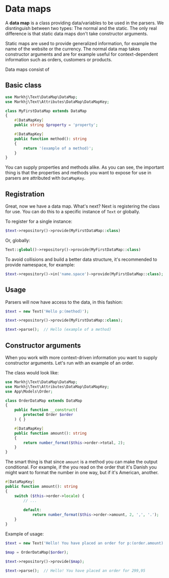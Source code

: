# Data maps

A **data map** is a class providing data/variables to be used in the parsers. We disntinguish between two types: The normal and the static. The only real difference is that static data maps don't take constructor arguments.

Static maps are used to provide generalized information, for example the name of the website or the currency. The normal data map takes constructor arguments and are for example useful for context-dependent information such as orders, customers or products.

Data maps consist of 

## Basic class
```php
use Markhj\Text\DataMap\DataMap;
use Markhj\Text\Attributes\DataMap\DataMapKey;

class MyFirstDataMap extends DataMap
{
	#[DataMapKey]
	public string $property = 'property';

	#[DataMapKey]
	public function method(): string
	{
		return '(example of a method)';
	}
}
```

You can supply properties and methods alike. As you can see, the important thing is that the properties and methods you want to expose for use in parsers are attributed with `DataMapKey`.

## Registration
Great, now we have a data map. What's next? Next is registering the class for use. You can do this to a specific instance of `Text` or globally.

To register for a single instance:
```php
$text->repository()->provide(MyFirstDataMap::class)
```

Or, globally:
```php
Text::global()->repository()->provide(MyFirstDataMap::class)
```

To avoid collisions and build a better data structure, it's recommended to provide namespace, for example:
```php
$text->repository()->in('name.space')->provide(MyFirstDataMap::class);
```

## Usage
Parsers will now have access to the data, in this fashion:

```php
$text = new Text('Hello p:(method)');

$text->repository()->provide(MyFirstDataMap::class);

$text->parse();  // Hello (example of a method)
```

## Constructor arguments
When you work with more context-driven information you want to supply constructor arguments. Let's run with an example of an order.

The class would look like:
```php
use Markhj\Text\DataMap\DataMap;
use Markhj\Text\Attributes\DataMap\DataMapKey;
use App\Models\Order;

class OrderDataMap extends DataMap
{
	public function __construct(
		protected Order $order
	) { }

	#[DataMapKey]
	public function amount(): string
	{
		return number_format($this->order->total, 2);
	}
}
```

The smart thing is that since `amount` is a method you can make the output conditional. For example, if the you read on the order that it's Danish you might want to format the number in one way, but if it's American, another.

```php
#[DataMapKey]
public function amount(): string
{
	switch ($this->order->locale) {
		// ...
		
		default:
			return number_format($this->order->amount, 2, ',', '.');
	}
}
```

Example of usage:
```php
$text = new Text('Hello! You have placed an order for p:(order.amount)');

$map = OrderDataMap($order);

$text->repository()->provide($map);

$text->parse();  // Hello! You have placed an order for 299,95
```

